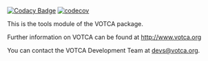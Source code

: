 [![Codacy Badge](https://api.codacy.com/project/badge/Grade/afbb4ad86ff846799b7b87dc1f1ab4c6)](https://app.codacy.com/app/JoshuaSBrown/tools?utm_source=github.com&utm_medium=referral&utm_content=votca/tools&utm_campaign=Badge_Grade_Dashboard)
[![codecov](https://codecov.io/gh/votca/tools/branch/master/graph/badge.svg)](https://codecov.io/gh/votca/tools)

This is the tools module of the VOTCA package.

Further information on VOTCA can be found at http://www.votca.org

You can contact the VOTCA Development Team at devs@votca.org.
